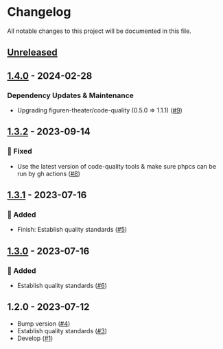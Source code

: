 # Changelog

All notable changes to this project will be documented in this file.

## [Unreleased](https://github.com/figuren-theater/install.php/compare/1.4.0...HEAD)

## [1.4.0](https://github.com/figuren-theater/install.php/compare/1.3.2...1.4.0) - 2024-02-28

### Dependency Updates & Maintenance

- Upgrading figuren-theater/code-quality (0.5.0 => 1.1.1) ([#9](https://github.com/figuren-theater/install.php/pull/9))

## [1.3.2](https://github.com/figuren-theater/install.php/compare/1.3.1...1.3.2) - 2023-09-14

### 🐛 Fixed

- Use the latest version of code-quality tools & make sure phpcs can be run by gh actions ([#8](https://github.com/figuren-theater/install.php/pull/8))

## [1.3.1](https://github.com/figuren-theater/install.php/compare/1.3.0...1.3.1) - 2023-07-16

### 🚀 Added

- Finish: Establish quality standards  ([#5](https://github.com/figuren-theater/install.php/pull/5))

## [1.3.0](https://github.com/figuren-theater/install.php/compare/1.2.0...1.3.0) - 2023-07-16

### 🚀 Added

- Establish quality standards ([#6](https://github.com/figuren-theater/install.php/pull/6))

## 1.2.0 - 2023-07-12

- Bump version ([#4](https://github.com/figuren-theater/install.php/pull/4))
- Establish quality standards ([#3](https://github.com/figuren-theater/install.php/pull/3))
- Develop ([#1](https://github.com/figuren-theater/install.php/pull/1))
